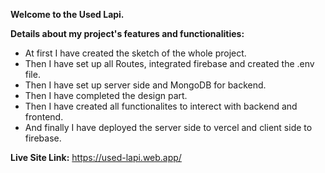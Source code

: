 **Welcome to the Used Lapi.**

**Details about my project's features and functionalities:**

* At first I have created the sketch of the whole project.
* Then I have set up all Routes, integrated firebase and created the .env file.
* Then I have set up server side and MongoDB for backend.
* Then I have completed the design part.
* Then I have created all functionalites to interect with backend and frontend.
* And finally I have deployed the server side to vercel and client side to firebase.


**Live Site Link:** https://used-lapi.web.app/
